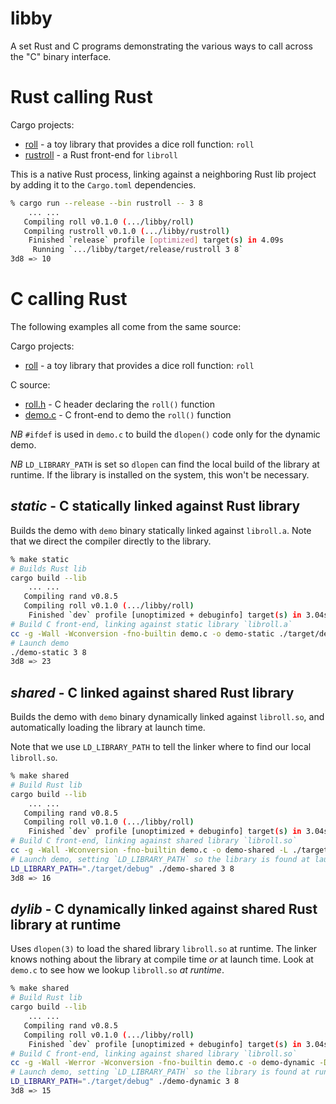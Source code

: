# libby

A set Rust and C programs demonstrating the various ways to call across the "C" binary interface.

# Rust calling Rust

Cargo projects:
- [roll](./roll/src/lib.rs) - a toy library that provides a dice roll function: `roll`
- [rustroll](./rustroll/src/main.rs) - a Rust front-end for `libroll`

This is a native Rust process, linking against a neighboring Rust lib project by adding it to the
`Cargo.toml` dependencies.

```sh
% cargo run --release --bin rustroll -- 3 8
    ... ...
   Compiling roll v0.1.0 (.../libby/roll)
   Compiling rustroll v0.1.0 (.../libby/rustroll)
    Finished `release` profile [optimized] target(s) in 4.09s
     Running `.../libby/target/release/rustroll 3 8`
3d8 => 10
```

# C calling Rust

The following examples all come from the same source:

Cargo projects:
- [roll](./roll/src/lib.rs) - a toy library that provides a dice roll function: `roll`

C source:
- [roll.h](./roll.h) - C header declaring the `roll()` function
- [demo.c](./demo.c) - C front-end to demo the `roll()` function

*NB* `#ifdef` is used in `demo.c` to build the `dlopen()` code only for the dynamic demo.

*NB* `LD_LIBRARY_PATH` is set so `dlopen` can find the local build of the library at runtime. If the
library is installed on the system, this won't be necessary.


## *static* - C statically linked against Rust library

Builds the demo with `demo` binary statically linked against `libroll.a`. Note that we direct the
compiler directly to the library.

```sh
% make static
# Builds Rust lib
cargo build --lib
    ... ...
   Compiling rand v0.8.5
   Compiling roll v0.1.0 (.../libby/roll)
    Finished `dev` profile [unoptimized + debuginfo] target(s) in 3.04s
# Build C front-end, linking against static library `libroll.a`
cc -g -Wall -Wconversion -fno-builtin demo.c -o demo-static ./target/debug/libroll.a
# Launch demo
./demo-static 3 8
3d8 => 23
```

## *shared* - C linked against shared Rust library

Builds the demo with `demo` binary dynamically linked against `libroll.so`, and automatically
loading the library at launch time.

Note that we use `LD_LIBRARY_PATH` to tell the linker where to find our local `libroll.so`.

```sh
% make shared
# Build Rust lib
cargo build --lib
    ... ...
   Compiling rand v0.8.5
   Compiling roll v0.1.0 (.../libby/roll)
    Finished `dev` profile [unoptimized + debuginfo] target(s) in 3.04s
# Build C front-end, linking against shared library `libroll.so`
cc -g -Wall -Wconversion -fno-builtin demo.c -o demo-shared -L ./target/debug -l roll
# Launch demo, setting `LD_LIBRARY_PATH` so the library is found at launch time
LD_LIBRARY_PATH="./target/debug" ./demo-shared 3 8
3d8 => 16
```

## *dylib* - C dynamically linked against shared Rust library at runtime

Uses `dlopen(3)` to load the shared library `libroll.so` at runtime. The linker knows nothing about
the library at compile time _or_ at launch time. Look at `demo.c` to see how we lookup `libroll.so`
_at runtime_.

```sh
% make shared
# Build Rust lib
cargo build --lib
    ... ...
   Compiling rand v0.8.5
   Compiling roll v0.1.0 (.../libby/roll)
    Finished `dev` profile [unoptimized + debuginfo] target(s) in 3.04s
# Build C front-end, linking against shared library `libroll.so`
cc -g -Wall -Werror -Wconversion -fno-builtin demo.c -o demo-dynamic -DDYNAMIC_ROLL
# Launch demo, setting `LD_LIBRARY_PATH` so the library is found at runtime
LD_LIBRARY_PATH="./target/debug" ./demo-dynamic 3 8
3d8 => 15
```
